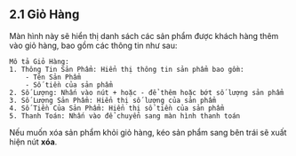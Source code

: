 ## 2.1 Giỏ Hàng

Màn hình này sẽ hiển thị danh sách các sản phẩm được khách hàng thêm vào giỏ hàng, bao gồm các thông tin như sau:

```
Mô tả Giỏ Hàng:
1. Thông Tin Sản Phẩm: Hiển thị thông tin sản phẩm bao gồm:
    - Tên Sản Phẩm
    - Số tiền của sản phẩm
2. Số Lượng: Nhấn vào nút + hoặc - để thêm hoặc bớt số lượng sản phẩm
3. Số Lượng Sản Phẩm: Hiển thị số lượng của sản phẩm
4. Số Tiền Của Sản Phẩm: Hiển thị số tiền của sản phẩm
5. Thanh Toán: Nhấn vào để chuyển sang màn hình thanh toán
```

Nếu muốn xóa sản phẩm khỏi giỏ hàng, kéo sản phẩm sang bên trái sẽ xuất hiện nút **xóa**.
